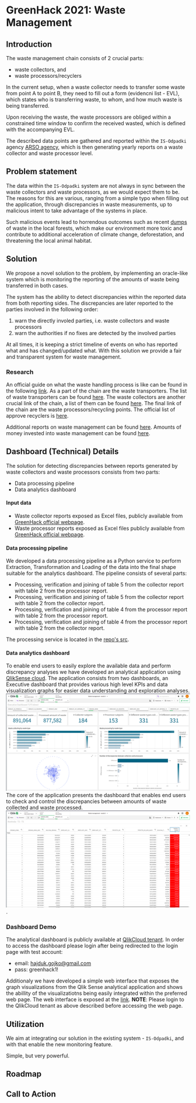 # GreenHack 2021: Waste Management 

## Introduction

The waste management chain consists of 2 crucial parts:
- waste collectors, and
- waste processors/recyclers

In the current setup, when a waste collector needs to transfer some waste from point A to point B, 
they need to fill out a form (evidencni list - EVL), which states who is transferring waste, to whom,
and how much waste is being transferred. 

Upon receiving the waste, the waste processors are obliged within a constrained time window to confirm
the received wasted, which is defined with the accompanying EVL.

The described data points are gathered and reported within the `IS-Odpadki` agency [ARSO agency](https://www.arso.gov.si/), 
which is then generating yearly reports on a waste collector and waste processor level. 

## Problem statement

The data within the `IS-Odpadki` system are not always in sync between the waste collectors
and waste processors, as we would expect them to be. The reasons for this are various, 
ranging from a simple typo when filling out the application, through discrepancies in waste measurements, 
up to malicious intent to take advantage of the systems in place.

Such malicious events lead to horrendous outcomes such as recent [dumps](https://www.delo.si/novice/okolje/nezakonito-so-odlozili-vec-kot-500-tisoc-kilogramov-odpadnega-blata/) of waste in the local forests,
which make our environment more toxic and contribute to additional acceleration of climate change, deforestation, and threatening the local animal habitat.


## Solution 

We propose a novel solution to the problem, by implementing an oracle-like system
which is monitoring the reporting of the amounts of waste being transferred in both cases.

The system has the ability to detect discrepancies within the reported data from both reporting sides.
The discrepancies are later reported to the parties involved in the following order:
1. warn the directly involed parties, i.e. waste collectors and waste processors
2. warn the authorities if no fixes are detected by the involved parties

At all times, it is keeping a strict timeline of events on who has reported what and has changed/updated what.
With this solution we provide a fair and transparent system for waste management.   

### Research 

An official guide on what the waste handling process is like can be found in the following [link](https://www.gov.si/teme/ravnanje-z-odpadki/#e62944).
As a part of the chain are the waste transporters. The list of waste transporters can be found [here](https://www.gov.si/assets/ministrstva/MOP/Dokumenti/Odpadki/Podatki/Prevozniki-odpadkov.pdf).
The waste collectors are another crucial link of the chain, a list of them can be found [here](https://www.gov.si/assets/ministrstva/MOP/Dokumenti/Odpadki/Podatki/Zbiralci-Odpadkov.pdf).
The final link of the chain are the waste processors/recycling points. The official list of approve recyclers is [here](https://www.gov.si/assets/ministrstva/MOP/Dokumenti/Odpadki/Podatki/Predelovalci-odpadkov.pdf).

Additional reports on waste management can be found [here](https://www.gov.si/assets/ministrstva/MOP/Javne-objave/Javne-obravnave/OP-odpadki/op_odpadki.pdf).
Amounts of money invested into waste management can be found [here](https://pxweb.stat.si/SiStatData/pxweb/sl/Data/-/2711809S.px/table/tableViewLayout2/).



## Dashboard (Technical) Details
The solution for detecting discrepancies between reports
generated by waste collectors and waste processors consists from two parts:
- Data processing pipeline
- Data analytics dashboard

#### Input data
- Waste collector reports exposed as Excel files, publicly available from [GreenHack official webpage](https://hackathon-tp-lj.squarespace.com/vec-o-izzivih#izziv_okolje).
- Waste processor reports exposed as Excel files  publicly available from [GreenHack official webpage](https://hackathon-tp-lj.squarespace.com/vec-o-izzivih#izziv_okolje).

#### Data processing pipeline
We developed a data processing pipeline as a Python service to perform Extraction, Transformation and Loading of the 
data into the final shape suitable for the analytics dashboard. The pipeline consists of several parts:
* Processing, verification and joining of table 5 from the collector report with table 2 from the processor report.
* Processing, verification and joining of table 5 from the collector report with table 2 from the collector report.
* Processing, verification and joining of table 4 from the processor report with table 2 from the processor report.
* Processing, verification and joining of table 4 from the processor report with table 2 from the collector report.

The processing service is located in the [repo's src](src/main.py).

#### Data analytics dashboard
To enable end users to easily explore the available data and perform discrepancy analyses we have developed an analytical application
using [QlikSense cloud](https://www.qlik.com/us/products/qlik-sense).
The application consists from two dashboards, an Executive dashboard that provides various high level KPIs and data visualization graphs for easier data understanding and exploration analyses.
![Alt text](data/imgs/executive_dashboard.png)
The core of the application presents the dashboard that enables end users to check and control the discrepancies between amounts of waste collected and waste processed.
![Alt text](data/imgs/discrepancy_control.png).

### Dashboard Demo
The analytical dashboard is publicly available at [QlikCloud tenant](https://y7re4jx3xts55u7.eu.qlikcloud.com/sense/app/85c95617-ef92-4767-8cb6-77120731060e/sheet/41807790-4e71-4a60-ab98-c08467a10fdd/state/analysis/hubUrl/%2Fexplore%2Fspaces%2Fall). 
In order to access the dashboard please login after being redirected to the login page with test account:
- email: hajduk.gojko@gmail.com
- pass: greenhack1!

Additionaly we have developed a simple web interface that exposes the graph visualizations from the Qlik Sense analytical application and shows
the abillity of the visualizatiotns being easily integrated within the preferred web page. The web interface is exposed at the [link](https://ghajduk3.github.io/greenhack2021/src/FrontEnd/table.html).
**NOTE**: Please login to the QlikCloud tenant as above described before accessing the web page.

## Utilization

We aim at integrating our solution in the existing system - `IS-Odpadki`,
and with that enable the new monitoring feature.

Simple, but very powerful.

## Roadmap

## Call to Action


